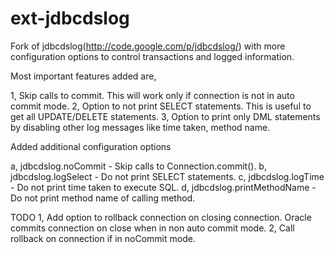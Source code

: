 ext-jdbcdslog
=============

Fork of jdbcdslog(http://code.google.com/p/jdbcdslog/) with more configuration options to control transactions and logged information.

Most important features added are,

1, Skip calls to commit. This will work only if connection is not in auto commit mode.
2, Option to not print SELECT statements. This is useful to get all UPDATE/DELETE statements.
3, Option to print only DML statements by disabling other log messages like time taken, method name.

Added additional configuration options

a, jdbcdslog.noCommit - Skip calls to Connection.commit().
b, jdbcdslog.logSelect - Do not print SELECT statements.
c, jdbcdslog.logTime - Do not print time taken to execute SQL.
d, jdbcdslog.printMethodName - Do not print method name of calling method.

TODO
1, Add option to rollback connection on closing connection. Oracle commits connection on close when in non auto commit mode.
2, Call rollback on connection if in noCommit mode.